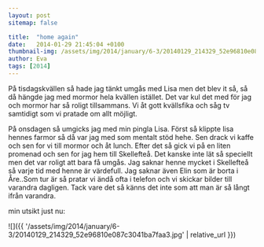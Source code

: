 ```yaml
---
layout: post
sitemap: false

title:  "home again"
date:   2014-01-29 21:45:04 +0100
thumbnail-img: /assets/img/2014/january/6-3/20140129_214329_52e96810e087c3041ba7faa3.jpg
author: Eva
tags: [2014]
---
```


På tisdagskvällen så hade jag tänkt umgås med Lisa men det blev it så, så då hängde jag med mormor hela kvällen istället. Det var kul det med för jag och mormor har så roligt tillsammans. Vi åt gott kvällsfika och såg tv samtidigt som vi pratade om allt möjligt. 

På onsdagen så umgicks jag med min pingla Lisa. Först så klippte lisa hennes farmor så då var jag med som mentalt stöd hehe. Sen drack vi kaffe och sen for vi till mormor och åt lunch. Efter det så gick vi på en liten promenad och sen for jag hem till Skellefteå. Det kanske inte lät så speciellt men det var roligt att bara få umgås. Jag saknar henne mycket i Skellefteå så varje tid med henne är värdefull. Jag saknar även Elin som är borta i Åre..Som tur är så pratar vi ändå ofta i telefon och vi skickar bilder till varandra dagligen. Tack vare det så känns det inte som att man är så långt ifrån varandra. 

min utsikt just nu:

![]({{ '/assets/img/2014/january/6-3/20140129_214329_52e96810e087c3041ba7faa3.jpg'  | relative_url }})

